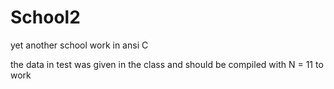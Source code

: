 # School2
yet another school work in ansi C

the data in test was given in the class and should be compiled with N = 11 to work